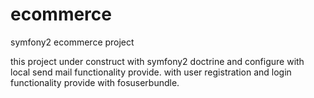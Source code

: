 ecommerce
=========

symfony2 ecommerce project


this project under construct with symfony2 doctrine and configure with local send mail functionality provide. with user registration and login functionality provide with fosuserbundle.